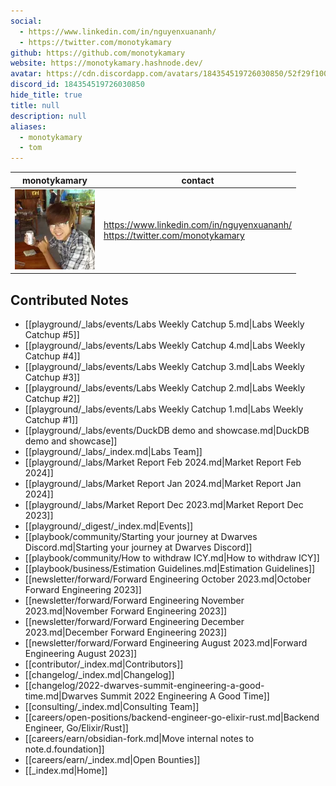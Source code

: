 ```yaml
---
social: 
  - https://www.linkedin.com/in/nguyenxuananh/
  - https://twitter.com/monotykamary
github: https://github.com/monotykamary
website: https://monotykamary.hashnode.dev/
avatar: https://cdn.discordapp.com/avatars/184354519726030850/52f29f100864cb28552e935aaa4ad7f0
discord_id: 184354519726030850
hide_title: true
title: null
description: null
aliases: 
  - monotykamary
  - tom
---
```

<div class="profile"/>

| monotykamary                                                                                               | contact                                                                        |
| ---------------------------------------------------------------------------------------------------------- | ------------------------------------------------------------------------------ |
| ![](assets/monotykamary_52f29f100864cb28552e935aaa4ad7f0.webp) | https://www.linkedin.com/in/nguyenxuananh/<br>https://twitter.com/monotykamary |

## Contributed Notes

- [[playground/_labs/events/Labs Weekly Catchup 5.md|Labs Weekly Catchup #5]]
- [[playground/_labs/events/Labs Weekly Catchup 4.md|Labs Weekly Catchup #4]]
- [[playground/_labs/events/Labs Weekly Catchup 3.md|Labs Weekly Catchup #3]]
- [[playground/_labs/events/Labs Weekly Catchup 2.md|Labs Weekly Catchup #2]]
- [[playground/_labs/events/Labs Weekly Catchup 1.md|Labs Weekly Catchup #1]]
- [[playground/_labs/events/DuckDB demo and showcase.md|DuckDB demo and showcase]]
- [[playground/_labs/_index.md|Labs Team]]
- [[playground/_labs/Market Report Feb 2024.md|Market Report Feb 2024]]
- [[playground/_labs/Market Report Jan 2024.md|Market Report Jan 2024]]
- [[playground/_labs/Market Report Dec 2023.md|Market Report Dec 2023]]
- [[playground/_digest/_index.md|Events]]
- [[playbook/community/Starting your journey at Dwarves Discord.md|Starting your journey at Dwarves Discord]]
- [[playbook/community/How to withdraw ICY.md|How to withdraw ICY]]
- [[playbook/business/Estimation Guidelines.md|Estimation Guidelines]]
- [[newsletter/forward/Forward Engineering October 2023.md|October Forward Engineering 2023]]
- [[newsletter/forward/Forward Engineering November 2023.md|November Forward Engineering 2023]]
- [[newsletter/forward/Forward Engineering December 2023.md|December Forward Engineering 2023]]
- [[newsletter/forward/Forward Engineering August 2023.md|Forward Engineering August 2023]]
- [[contributor/_index.md|Contributors]]
- [[changelog/_index.md|Changelog]]
- [[changelog/2022-dwarves-summit-engineering-a-good-time.md|Dwarves Summit 2022 Engineering A Good Time]]
- [[consulting/_index.md|Consulting Team]]
- [[careers/open-positions/backend-engineer-go-elixir-rust.md|Backend Engineer, Go/Elixir/Rust]]
- [[careers/earn/obsidian-fork.md|Move internal notes to note.d.foundation]]
- [[careers/earn/_index.md|Open Bounties]]
- [[_index.md|Home]]